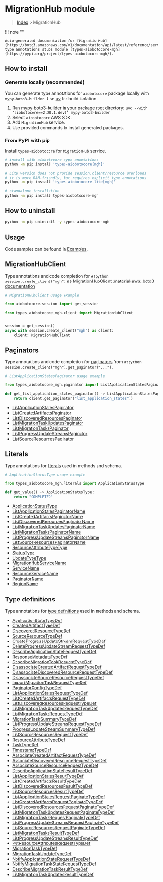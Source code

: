 # MigrationHub module

> [Index](../README.md) > MigrationHub


!!! note ""

    Auto-generated documentation for [MigrationHub](https://boto3.amazonaws.com/v1/documentation/api/latest/reference/services/mgh.html#migrationhub)
    type annotations stubs module [types-aiobotocore-mgh](https://pypi.org/project/types-aiobotocore-mgh/).

## How to install

### Generate locally (recommended)

You can generate type annotations for `aiobotocore` package locally with `mypy-boto3-builder`.
Use [uv](https://docs.astral.sh/uv/getting-started/installation/) for build isolation.

1. Run mypy-boto3-builder in your package root directory: `uvx --with 'aiobotocore==2.20.1.dev0' mypy-boto3-builder`
1. Select `aiobotocore` AWS SDK.
1. Add `MigrationHub` service.
1. Use provided commands to install generated packages.



### From PyPI with pip

Install `types-aiobotocore` for `MigrationHub` service.

```bash
# install with aiobotocore type annotations
python -m pip install 'types-aiobotocore[mgh]'

# Lite version does not provide session.client/resource overloads
# it is more RAM-friendly, but requires explicit type annotations
python -m pip install 'types-aiobotocore-lite[mgh]'

# standalone installation
python -m pip install types-aiobotocore-mgh
```



## How to uninstall

```bash
python -m pip uninstall -y types-aiobotocore-mgh
```

## Usage

Code samples can be found in [Examples](./usage.md).

## MigrationHubClient

Type annotations and code completion for  `#!python session.create_client("mgh")` as [MigrationHubClient](./client.md)
[:material-aws: boto3 documentation](https://boto3.amazonaws.com/v1/documentation/api/latest/reference/services/mgh.html#MigrationHub.Client)

```python
# MigrationHubClient usage example

from aiobotocore.session import get_session

from types_aiobotocore_mgh.client import MigrationHubClient


session = get_session()
async with session.create_client("mgh") as client:
    client: MigrationHubClient
```


## Paginators

Type annotations and code completion for
[paginators](./paginators.md)
from `#!python session.create_client("mgh").get_paginator("...")`.

```python
# ListApplicationStatesPaginator usage example

from types_aiobotocore_mgh.paginator import ListApplicationStatesPaginator

def get_list_application_states_paginator() -> ListApplicationStatesPaginator:
    return client.get_paginator("list_application_states"))
```

- [ListApplicationStatesPaginator](./paginators.md#listapplicationstatespaginator)
- [ListCreatedArtifactsPaginator](./paginators.md#listcreatedartifactspaginator)
- [ListDiscoveredResourcesPaginator](./paginators.md#listdiscoveredresourcespaginator)
- [ListMigrationTaskUpdatesPaginator](./paginators.md#listmigrationtaskupdatespaginator)
- [ListMigrationTasksPaginator](./paginators.md#listmigrationtaskspaginator)
- [ListProgressUpdateStreamsPaginator](./paginators.md#listprogressupdatestreamspaginator)
- [ListSourceResourcesPaginator](./paginators.md#listsourceresourcespaginator)








## Literals

Type annotations for [literals](./literals.md) used in methods and schema.

```python
# ApplicationStatusType usage example

from types_aiobotocore_mgh.literals import ApplicationStatusType

def get_value() -> ApplicationStatusType:
    return "COMPLETED"
```

- [ApplicationStatusType](./literals.md#applicationstatustype)
- [ListApplicationStatesPaginatorName](./literals.md#listapplicationstatespaginatorname)
- [ListCreatedArtifactsPaginatorName](./literals.md#listcreatedartifactspaginatorname)
- [ListDiscoveredResourcesPaginatorName](./literals.md#listdiscoveredresourcespaginatorname)
- [ListMigrationTaskUpdatesPaginatorName](./literals.md#listmigrationtaskupdatespaginatorname)
- [ListMigrationTasksPaginatorName](./literals.md#listmigrationtaskspaginatorname)
- [ListProgressUpdateStreamsPaginatorName](./literals.md#listprogressupdatestreamspaginatorname)
- [ListSourceResourcesPaginatorName](./literals.md#listsourceresourcespaginatorname)
- [ResourceAttributeTypeType](./literals.md#resourceattributetypetype)
- [StatusType](./literals.md#statustype)
- [UpdateTypeType](./literals.md#updatetypetype)
- [MigrationHubServiceName](./literals.md#migrationhubservicename)
- [ServiceName](./literals.md#servicename)
- [ResourceServiceName](./literals.md#resourceservicename)
- [PaginatorName](./literals.md#paginatorname)
- [RegionName](./literals.md#regionname)




## Type definitions

Type annotations for [type definitions](./type_defs.md) used in methods and schema.

- [ApplicationStateTypeDef](./type_defs.md#applicationstatetypedef)
- [CreatedArtifactTypeDef](./type_defs.md#createdartifacttypedef)
- [DiscoveredResourceTypeDef](./type_defs.md#discoveredresourcetypedef)
- [SourceResourceTypeDef](./type_defs.md#sourceresourcetypedef)
- [CreateProgressUpdateStreamRequestTypeDef](./type_defs.md#createprogressupdatestreamrequesttypedef)
- [DeleteProgressUpdateStreamRequestTypeDef](./type_defs.md#deleteprogressupdatestreamrequesttypedef)
- [DescribeApplicationStateRequestTypeDef](./type_defs.md#describeapplicationstaterequesttypedef)
- [ResponseMetadataTypeDef](./type_defs.md#responsemetadatatypedef)
- [DescribeMigrationTaskRequestTypeDef](./type_defs.md#describemigrationtaskrequesttypedef)
- [DisassociateCreatedArtifactRequestTypeDef](./type_defs.md#disassociatecreatedartifactrequesttypedef)
- [DisassociateDiscoveredResourceRequestTypeDef](./type_defs.md#disassociatediscoveredresourcerequesttypedef)
- [DisassociateSourceResourceRequestTypeDef](./type_defs.md#disassociatesourceresourcerequesttypedef)
- [ImportMigrationTaskRequestTypeDef](./type_defs.md#importmigrationtaskrequesttypedef)
- [PaginatorConfigTypeDef](./type_defs.md#paginatorconfigtypedef)
- [ListApplicationStatesRequestTypeDef](./type_defs.md#listapplicationstatesrequesttypedef)
- [ListCreatedArtifactsRequestTypeDef](./type_defs.md#listcreatedartifactsrequesttypedef)
- [ListDiscoveredResourcesRequestTypeDef](./type_defs.md#listdiscoveredresourcesrequesttypedef)
- [ListMigrationTaskUpdatesRequestTypeDef](./type_defs.md#listmigrationtaskupdatesrequesttypedef)
- [ListMigrationTasksRequestTypeDef](./type_defs.md#listmigrationtasksrequesttypedef)
- [MigrationTaskSummaryTypeDef](./type_defs.md#migrationtasksummarytypedef)
- [ListProgressUpdateStreamsRequestTypeDef](./type_defs.md#listprogressupdatestreamsrequesttypedef)
- [ProgressUpdateStreamSummaryTypeDef](./type_defs.md#progressupdatestreamsummarytypedef)
- [ListSourceResourcesRequestTypeDef](./type_defs.md#listsourceresourcesrequesttypedef)
- [ResourceAttributeTypeDef](./type_defs.md#resourceattributetypedef)
- [TaskTypeDef](./type_defs.md#tasktypedef)
- [TimestampTypeDef](./type_defs.md#timestamptypedef)
- [AssociateCreatedArtifactRequestTypeDef](./type_defs.md#associatecreatedartifactrequesttypedef)
- [AssociateDiscoveredResourceRequestTypeDef](./type_defs.md#associatediscoveredresourcerequesttypedef)
- [AssociateSourceResourceRequestTypeDef](./type_defs.md#associatesourceresourcerequesttypedef)
- [DescribeApplicationStateResultTypeDef](./type_defs.md#describeapplicationstateresulttypedef)
- [ListApplicationStatesResultTypeDef](./type_defs.md#listapplicationstatesresulttypedef)
- [ListCreatedArtifactsResultTypeDef](./type_defs.md#listcreatedartifactsresulttypedef)
- [ListDiscoveredResourcesResultTypeDef](./type_defs.md#listdiscoveredresourcesresulttypedef)
- [ListSourceResourcesResultTypeDef](./type_defs.md#listsourceresourcesresulttypedef)
- [ListApplicationStatesRequestPaginateTypeDef](./type_defs.md#listapplicationstatesrequestpaginatetypedef)
- [ListCreatedArtifactsRequestPaginateTypeDef](./type_defs.md#listcreatedartifactsrequestpaginatetypedef)
- [ListDiscoveredResourcesRequestPaginateTypeDef](./type_defs.md#listdiscoveredresourcesrequestpaginatetypedef)
- [ListMigrationTaskUpdatesRequestPaginateTypeDef](./type_defs.md#listmigrationtaskupdatesrequestpaginatetypedef)
- [ListMigrationTasksRequestPaginateTypeDef](./type_defs.md#listmigrationtasksrequestpaginatetypedef)
- [ListProgressUpdateStreamsRequestPaginateTypeDef](./type_defs.md#listprogressupdatestreamsrequestpaginatetypedef)
- [ListSourceResourcesRequestPaginateTypeDef](./type_defs.md#listsourceresourcesrequestpaginatetypedef)
- [ListMigrationTasksResultTypeDef](./type_defs.md#listmigrationtasksresulttypedef)
- [ListProgressUpdateStreamsResultTypeDef](./type_defs.md#listprogressupdatestreamsresulttypedef)
- [PutResourceAttributesRequestTypeDef](./type_defs.md#putresourceattributesrequesttypedef)
- [MigrationTaskTypeDef](./type_defs.md#migrationtasktypedef)
- [MigrationTaskUpdateTypeDef](./type_defs.md#migrationtaskupdatetypedef)
- [NotifyApplicationStateRequestTypeDef](./type_defs.md#notifyapplicationstaterequesttypedef)
- [NotifyMigrationTaskStateRequestTypeDef](./type_defs.md#notifymigrationtaskstaterequesttypedef)
- [DescribeMigrationTaskResultTypeDef](./type_defs.md#describemigrationtaskresulttypedef)
- [ListMigrationTaskUpdatesResultTypeDef](./type_defs.md#listmigrationtaskupdatesresulttypedef)

